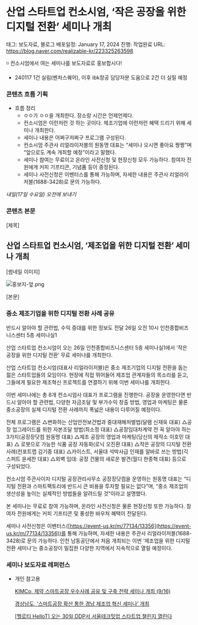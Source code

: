# 산업 스타트업 컨소시엄, ‘작은 공장을 위한 디지털 전환’ 세미나 개최

태그: 보도자료, 블로그
배포일정: January 17, 2024
진행: 작업완료
URL: https://blog.naver.com/realizable-kr/223325263598

<aside>
◽ 컨소시엄에서 여는 세미나를 보도자료로 홍보합시다!

</aside>

- 240117 1건 실림(벤처스퀘어), 이후 ibk창공 담당자분 도움으로 2건 더 실릴 예정

### 콘텐츠 흐름 기획

- 흐름 정리
    - ㅇㅇ가 ㅇㅇ을 개최한다. 장소랑 시간은 언제언제다.
    - 컨소시엄은 이런저런 것 하는 곳이다. 제조기업에 이런저런 혜택 드리기 위해 세미나 개최한다.
    - 세미나 내용은 어쩌구저쩌구 프로그램 구성된다.
    - 컨소시엄 주관사 리얼라이저블의 원동명 대표는 “세미나 오시면 좋아요 짱짱”며 “앞으로도 계속 개최할 예정”이라고 말했다.
    - 세미나 참여는 무료이고 온라인 사전신청 및 현장신청 모두 가능하다. 참여자 전원에게 커피 기프티콘, 기념품 등이 증정된다.
    - 세미나 사전신청은 이벤터스를 통해 가능하며, 자세한 내용은 주관사 리얼라이저블(1688-3428)로 문의 가능하다.

*내일(17일 수요일) 오전에 보내기*

### 콘텐츠 본문

[제목]

## 산업 스타트업 컨소시엄, ‘제조업을 위한 디지털 전환’ 세미나 개최

[썸네일 이미지]

![홍보지-앞.png](%25E1%2584%2592%25E1%2585%25A9%25E1%2586%25BC%25E1%2584%2587%25E1%2585%25A9%25E1%2584%258C%25E1%2585%25B5-%25E1%2584%258B%25E1%2585%25A1%25E1%2587%2581.png)

[본문]

### 중소 제조기업을 위한 디지털 전환 사례 공유
반드시 알아야 할 관련법, 수익 증대를 위한 정보도 전달
26일 오전 10시 인천종합비즈니스센터 5층 세미나실1

산업 스타트업 컨소시엄이 오는 26일 인천종합비즈니스센터 5층 세미나실1에서 ‘작은 공장을 위한 디지털 전환’ 무료 세미나를 개최한다.

산업 스타트업 컨소시엄(대표사 리얼라이저블)은 중소 제조기업의 디지털 전환을 돕는 젊은 스타트업들의 모임이다. 현장에 직접 뛰어들어 제조업 관계자들의 목소리를 듣고, 그들에게 필요한 제조혁신 프로젝트를 연결하기 위해 이번 세미나를 개최한다.

이번 세미나에는 총 8개 컨소시엄사 대표가 프로그램을 진행한다. 공장을 운영한다면 반드시 알아야 할 관련법, 다양한 자금조달 및 부가수익 창출 방법, 영업과 마케팅은 물론 중소공장의 실제 디지털 전환 사례까지 폭넓은 내용이 다루어질 예정이다.

전체 프로그램은 △변화하는 산업안전보건법과 중대재해처벌법(달램 신재욱 대표) △공장 업그레이드를 위한 자본조달 방법(최소정 대표) △공장임대차계약 전 꼭 알아야 하는 3가지(공장장닷컴 원동명 대표) △제조 공장의 영업과 마케팅(당신의 제작소 이호민 대표) △ 로봇으로 가능한 식품 공장 자동화(로닉 오진환 대표) △작은 공장의 디지털 전환 사례(컨포트랩 김기중 대표) △카이스트, 서울대 석박사급 인재를 알바로 쓰는 방법(긱스퍼트 윤세찬 대표) △외벽 임대: 공장 건물의 새로운 발견(월디 한종혁 대표) 등으로 구성되었다.

컨소시엄 주관사이자 디지털 공장관리사무소 공장장닷컴을 운영하는 원동명 대표는 “디지털 전환과 스마트팩토리에 반드시 큰 비용을 투자할 필요는 없다”며, “중소 제조업의 생산성을 높이는 실제적인 방법들을 알려드릴 것”이라고 설명했다.

본 세미나는 무료로 참여 가능하며, 온라인 사전신청은 물론 현장신청 또한 가능하다. 참여자 전원에게는 커피 기프티콘 및 풍성한 바우처 혜택이 전달된다.

세미나 사전신청은 이벤터스([https://event-us.kr/m/77134/13356](https://event-us.kr/m/77134/13356))를 통해 가능하며, 자세한 내용은 주관사 리얼라이저블(1688-3428)로 문의 가능하다. 인천 남동공단에서 처음 개최되는 이번 ‘제조업을 위한 디지털 전환 세미나’는 중소공장이 밀집한 다양한 지역에서 지속적으로 열릴 예정이다. 

### 세미나 보도자료 레퍼런스

- 개인 참고용
    
    [KIMCo, 제약 스마트공장 우수사례 공유 및 구축 전략 세미나 개최 (9/16)](https://www.medifonews.com/news/article.html?no=170080)
    
    [경상남도, ‘스마트공장 확산 통한 경남 제조업 혁신 세미나’ 개최](https://www.industrynews.co.kr/news/articleView.html?idxno=26906)
    
    [[헬로티 HelloT] 오는 30일 DDP서 서울테크밋업 스타트업 챌린지 열린다](https://www.hellot.net/news/article.html?no=84994)
    
    [](https://zdnet.co.kr/view/?no=20240115094620)
